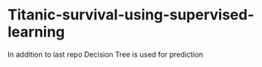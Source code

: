 # Titanic-survival-using-supervised-learning
In addition to last repo Decision Tree is used for prediction
